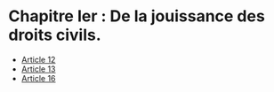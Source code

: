 # Chapitre Ier : De la jouissance des droits civils.

- [Article 12](article-12.md)
- [Article 13](article-13.md)
- [Article 16](article-16.md)

